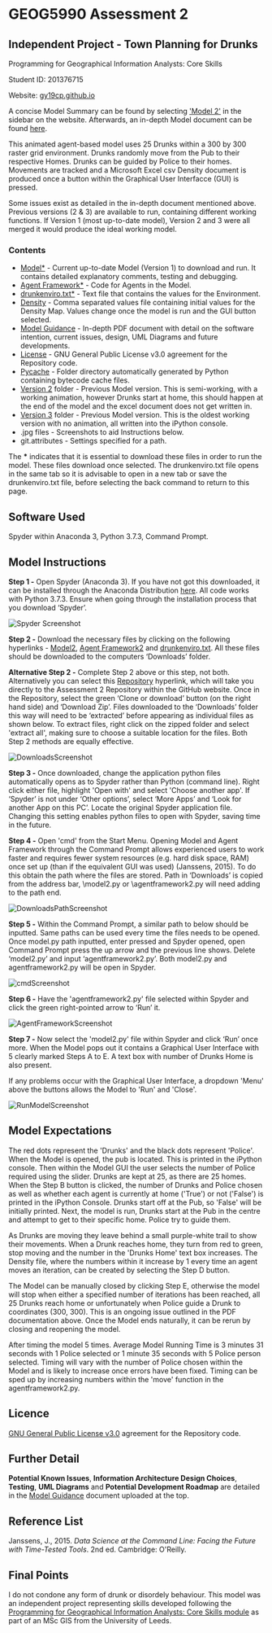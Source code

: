 # GEOG5990 Assessment 2 
## Independent Project - Town Planning for Drunks

Programming for Geographical Information Analysts: Core Skills

Student ID: 201376715

Website: [gy19cp.github.io](https://gy19cp.github.io/index.html)

A concise Model Summary can be found by selecting ['Model 2'](https://gy19cp.github.io/model2summary.html) in the sidebar on the website. Afterwards, an in-depth Model document can be found [here](https://gy19cp.github.io/------.html). 

This animated agent-based model uses 25 Drunks within a 300 by 300 raster grid environment. Drunks randomly move from the Pub to their respective Homes. Drunks can be guided by Police to their homes. Movements are tracked and a Microsoft Excel csv Density document is produced once a button within the Graphical User Interfacce (GUI) is pressed. 

Some issues exist as detailed in the in-depth document mentioned above. Previous versions (2 & 3) are available to run, containing different working functions. If Version 1 (most up-to-date model), Version 2 and 3 were all merged it would produce the ideal working model. 

### Contents
-	[Model*](https://gy19cp.github.io/model2.py) - Current up-to-date Model (Version 1) to download and run. It contains detailed explanatory comments, testing and debugging. 
-	[Agent Framework*](https://gy19cp.github.io/agentframework2.py) - Code for Agents in the Model.
-	[drunkenviro.txt*](https://gy19cp.github.io/drunkenviro.txt) - Text file that contains the values for the Environment. 
- [Density](https://gy19cp.github.io/densitymap.csv) - Comma separated values file containing initial values for the Density Map. Values change once the model is run and the GUI button selected.
- [Model Guidance](https://gy19cp.github.io/------.html) - In-depth PDF document with detail on the software intention, current issues, design, UML Diagrams and future developments.
- [License](https://github.com/gy19cp/GEOG5990Assessment2/blob/master/LICENSE) - GNU General Public License v3.0 agreement for the Repository code.
- [Pycache](https://github.com/gy19cp/GEOG5990Assessment2/tree/master/__pycache__) - Folder directory automatically generated by Python containing bytecode cache files. 
- [Version 2](--------) folder - Previous Model version. This is semi-working, with a working animation, however Drunks start at home, this should happen at the end of the model and the excel document does not get written in.
- [Version 3](------------) folder - Previous Model version. This is the oldest working version with no animation, all written into the iPython console.
- .jpg files - Screenshots to aid Instructions below.
- git.attributes - Settings specified for a path.
 


The __*__ indicates that it is essential to download these files in order to run the model. 
These files download once selected. The drunkenviro.txt file opens in the same tab so it is advisable to open in a new tab or save the drunkenviro.txt file, before selecting the back command to return to this page.

## Software Used
Spyder within Anaconda 3, Python 3.7.3, Command Prompt.

## Model Instructions 

**Step 1 -** Open Spyder (Anaconda 3). If you have not got this downloaded, it can be installed through the Anaconda Distribution [here](https://www.anaconda.com/distribution/). All code works with Python 3.7.3. Ensure when going through the installation process that you download ‘Spyder’. 

![Spyder Screenshot](SpyderScreenshot.jpg "Initiating Spyder")

**Step 2 -** Download the necessary files by clicking on the following hyperlinks - [Model2](http://gy19cp.github.io/model2.py), [Agent Framework2](http://gy19cp.github.io/agentframework2.py) and [drunkenviro.txt](https://gy19cp.github.io/drunkenviro.txt). All these files should be downloaded to the computers ‘Downloads’ folder. 

**Alternative Step 2 -** Complete Step 2 above or this step, not both. Alternatively you can select this [Repository](https://github.com/gy19cp/GEOG5990Assessment2) hyperlink, which will take you directly to the Assessment 2 Repository within the GitHub website. Once in the Repository, select the green ‘Clone or download’ button (on the right hand side) and ‘Download Zip’. Files downloaded to the ‘Downloads’ folder this way will need to be ‘extracted’ before appearing as individual files as shown below. To extract files, right click on the zipped folder and select 'extract all', making sure to choose a suitable location for the files. Both Step 2 methods are equally effective.  

![DownloadsScreenshot](DownloadsScreenshot.jpg "Downloads") 

**Step 3 -** Once downloaded, change the application python files automatically opens as to Spyder rather than Python (command line). Right click either file, highlight 'Open with' and select 'Choose another app'. If ‘Spyder’ is not under ‘Other options’, select ‘More Apps’ and ‘Look for another App on this PC’. Locate the original Spyder application file. Changing this setting enables python files to open with Spyder, saving time in the future.

**Step 4 -** Open 'cmd' from the Start Menu. Opening Model and Agent Framework through the Command Prompt allows experienced users to work faster and requires fewer system resources (e.g. hard disk space, RAM) once set up (than if the equivalent GUI was used) (Janssens, 2015). To do this obtain the path where the files are stored. Path in ‘Downloads’ is copied from the address bar, \model2.py or \agentframework2.py will need adding to the path end. 

![DownloadsPathScreenshot](DownloadsPathScreenshot.jpg "DownloadsPath") 

**Step 5 -** Within the Command Prompt, a similar path to below should be inputted. Same paths can be used every time the files needs to be opened. Once model.py path inputted, enter pressed and Spyder opened, open Command Prompt press the up arrow and the previous line shows. Delete ‘model2.py’ and input ‘agentframework2.py’. Both model2.py and agentframework2.py will be open in Spyder. 

![cmdScreenshot](cmdScreenshot.jpg "CommandPrompt") 

**Step 6 -** Have the 'agentframework2.py' file selected within Spyder and click the green right-pointed arrow to ‘Run’ it.

![AgentFrameworkScreenshot](AgentFrameworkScreenshot.jpg "Agent Framework")
  
**Step 7 -** Now select the 'model2.py' file within Spyder and click ‘Run’ once more. When the Model pops out it contains a Graphical User Interface with 5 clearly marked Steps A to E. A text box with number of Drunks Home is also present.  

If any problems occur with the Graphical User Interface, a dropdown 'Menu' above the buttons allows the Model to 'Run' and 'Close'. 
 
![RunModelScreenshot](RunModelScreenshot.jpg "Run Model")
 
## Model Expectations 
The red dots represent the 'Drunks' and the black dots represent 'Police'. When the Model is opened, the pub is located. This is printed in the iPython console. Then within the Model GUI the user selects the number of Police required using the slider. Drunks are kept at 25, as there are 25 homes. When the Step B button is clicked, the number of Drunks and Police chosen as well as whether each agent is currently at home ('True') or not ('False') is printed in the iPython Console. Drunks start off at the Pub, so 'False' will be initially printed. Next, the model is run, Drunks start at the Pub in the centre and attempt to get to their specific home. Police try to guide them. 

As Drunks are moving they leave behind a small purple-white trail to show their movements. When a Drunk reaches home, they turn from red to green, stop moving and the number in the 'Drunks Home' text box increases. The Density file, where the numbers within it increase by 1 every time an agent moves an iteration, can be created by selecting the Step D button. 

The Model can be manually closed by clicking Step E, otherwise the model will stop when either a specified number of iterations has been reached, all 25 Drunks reach home or unfortunately when Police guide a Drunk to coordinates (300, 300). This is an ongoing issue outlined in the PDF documentation above. Once the Model ends naturally, it can be rerun by closing and reopening the model. 

After timing the model 5 times. Average Model Running Time is 3 minutes 31 seconds with 1 Police selected or 1 minute 35 seconds with 5 Police person selected. Timing will vary with the number of Police chosen within the Model and is likely to increase once errors have been fixed. Timing can be sped up by increasing numbers within the 'move' function in the agentframework2.py.

## Licence 
[GNU General Public License v3.0](https://github.com/gy19cp/GEOG5990Assessment2/blob/master/LICENSE) 
 agreement for the Repository code.

## Further Detail 
**Potential Known Issues**, **Information Architecture Design Choices**, **Testing**, **UML Diagrams** and **Potential Development Roadmap** are detailed in the [Model Guidance]() document uploaded at the top.

## Reference List
Janssens, J., 2015. *Data Science at the Command Line: Facing the Future with Time-Tested Tools*. 2nd ed. Cambridge: O'Reilly.

## Final Points
I do not condone any form of drunk or disordely behaviour. This model was an independent project representing skills developed following the [Programming for Geographical Information Analysts: Core Skills module](https://www.geog.leeds.ac.uk/courses/computing/study/core-python/) as part of an MSc GIS from the University of Leeds. 

